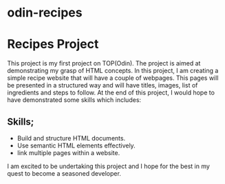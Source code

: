 # odin-recipes

# Recipes Project

This project is my first project on TOP(Odin). The project is aimed at demonstrating my grasp of HTML concepts. In this project, I am creating a simple recipe website that will have a couple of webpages. This pages will be presented in a structured way and will have titles, images, list of ingredients and steps to follow.
 At the end of this project, I would hope to have demonstrated some skills which includes:

 ## Skills;

 - Build and structure HTML documents.
 - Use semantic HTML elements effectively.
 - link multiple pages within a website.

 I am excited to be undertaking this project and I hope for the best in my quest to become a seasoned developer.